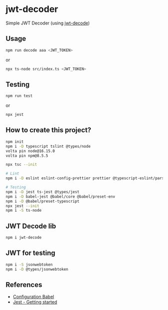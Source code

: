 # jwt-decoder
Simple JWT Decoder (using [jwt-decode](https://www.npmjs.com/package/jwt-decode))

## Usage

```bash
npm run decode aaa <JWT_TOKEN>
```
or
```bash
npx ts-node src/index.ts <JWT_TOKEN>
```

## Testing

```bash
npm run test
```
or
```bash
npx jest
```

## How to create this project?

```bash
npm init
npm i -D typescript tslint @types/node
volta pin node@16.15.0
volta pin npm@8.5.5

npx tsc --init

# Lint
npm i -D eslint eslint-config-prettier prettier @typescript-eslint/parser @typescript-eslint/eslint-plugin

# Testing
npm i -D jest ts-jest @types/jest
npm i -D babel-jest @babel/core @babel/preset-env
npm i -D @babel/preset-typescript
npx jest --init
npm i -S ts-node
```

## JWT Decode lib

```bash
npm i jwt-decode
```

## JWT for testing

```bash
npm i -S jsonwebtoken
npm i -D @types/jsonwebtoken
```

## References
- [Configuration Babel](https://babeljs.io/docs/en/configuration)
- [Jest - Getting started](https://jestjs.io/ja/docs/getting-started)
